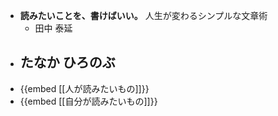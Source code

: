 - **読みたいことを、書けばいい。**
  人生が変わるシンプルな文章術
	- 田中 泰延
- たなか ひろのぶ
	-
- {{embed [[人が読みたいもの]]}}
- {{embed [[自分が読みたいもの]]}}